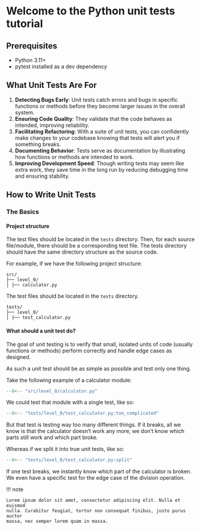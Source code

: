 # Welcome to the Python unit tests tutorial

## Prerequisites

- Python 3.11+
- pytest installed as a dev dependency

## What Unit Tests Are For

1. **Detecting Bugs Early**: Unit tests catch errors and bugs in specific functions or methods before they become larger issues in the overall system.
2. **Ensuring Code Quality**: They validate that the code behaves as intended, improving reliability.
3. **Facilitating Refactoring**: With a suite of unit tests, you can confidently make changes to your codebase knowing that tests will alert you if something breaks.
4. **Documenting Behavior**: Tests serve as documentation by illustrating how functions or methods are intended to work.
5. **Improving Development Speed**: Though writing tests may seem like extra work, they save time in the long run by reducing debugging time and ensuring stability.

## How to Write Unit Tests

### The Basics

#### Project structure

The test files should be located in the `tests` directory.
Then, for each source file/module, there should be a corresponding test file.
The tests directory should have the same directory structure as the source code.

For example, if we have the following project structure:

```text
src/
├── level_0/
│ ├── calculator.py
```

The test files should be located in the `tests` directory.

```text
tests/
├── level_0/
│ ├── test_calculator.py
```

#### What should a unit test do?

The goal of unit testing is to verify that small, isolated units of code (usually functions or methods) perform correctly and handle edge cases as designed.

As such a unit test should be as simple as possible and test only one thing.

Take the following example of a calculator module:

```python title="calculator.py"
--8<-- "src/level_0/calculator.py"
```

We could test that module with a single test, like so:

```python title="test_calculator.py"
--8<-- "tests/level_0/test_calculator.py:too_complicated"
```

But that test is testing way too many different things. If it breaks, all we know is that the calculator doesn’t work any more, we don’t know which parts still work and which part broke.

Whereas if we split it into true unit tests, like so:

```python title="test_calculator.py"
--8<-- "tests/level_0/test_calculator.py:split"
```

If one test breaks, we instantly know which part of the calculator is broken. We even have a specific test for the edge case of the division operation.

!!! note

    Lorem ipsum dolor sit amet, consectetur adipiscing elit. Nulla et euismod
    nulla. Curabitur feugiat, tortor non consequat finibus, justo purus auctor
    massa, nec semper lorem quam in massa.
